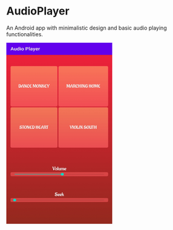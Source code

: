 # AudioPlayer
An Android app with minimalistic design and basic audio playing functionalities.


<img src="Screenshot(s)/AudioPlayerSS.jpg" alt="Audio Player" width="280" height="480"/>
